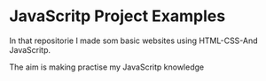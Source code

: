 
# JavaScritp Project Examples

In that repositorie I made som basic websites using HTML-CSS-And JavaScritp. 

The aim is making practise my JavaScritp knowledge



